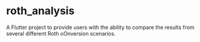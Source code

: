 # roth_analysis
A Flutter project to provide users with the ability to compare the results from several 
different Roth oOnversion scenarios.


